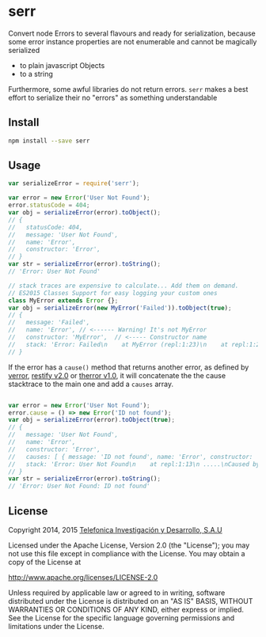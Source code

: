 # serr
Convert node Errors to several flavours and ready for serialization, because some error instance properties are not enumerable and cannot be magically serialized 
 * to plain javascript Objects
 * to a string
  
Furthermore, some awful libraries do not return errors. `serr` makes a best effort to serialize their no "errors" as something understandable
 
## Install
```sh
npm install --save serr
```

## Usage
```js
var serializeError = require('serr');

var error = new Error('User Not Found');
error.statusCode = 404;
var obj = serializeError(error).toObject();
// { 
//   statusCode: 404,
//   message: 'User Not Found',
//   name: 'Error',
//   constructor: 'Error',
// }
var str = serializeError(error).toString(); 
// 'Error: User Not Found'

// stack traces are expensive to calculate... Add them on demand.
// ES2015 Classes Support for easy logging your custom ones
class MyError extends Error {};
var obj = serializeError(new MyError('Failed')).toObject(true);
// { 
//   message: 'Failed',
//   name: 'Error', // <------ Warning! It's not MyError
//   constructor: 'MyError',  // <----- Constructor name
//   stack: 'Error: Failed\n    at MyError (repl:1:23)\n    at repl:1:26\n    at REPLServer.defaultEval (repl.js:248:27)\n...'
// }
```

If the error has a `cause()` method that returns another error, as defined by [verror](https://github.com/davepacheco/node-verror), [restify v2.0](https://github.com/mcavage/node-restify) or [therror v1.0](https://github.com/therror/therror), it will concatenate the the cause stacktrace to the main one and add a `causes` array.

```js

var error = new Error('User Not Found');
error.cause = () => new Error('ID not found');
var obj = serializeError(error).toObject(true);
// { 
//   message: 'User Not Found',
//   name: 'Error',
//   constructor: 'Error',
//   causes: [ { message: 'ID not found', name: 'Error', constructor: 'Error' } ]
//   stack: 'Error: User Not Found\n    at repl:1:13\n .....\nCaused by: Error: ID not found\n    at Error.error.cause (repl:1:21)\n....' 
// }
var str = serializeError(error).toString(); 
// 'Error: User Not Found: ID not found'
```

## License

Copyright 2014, 2015 [Telefonica Investigación y Desarrollo, S.A.U](http://www.tid.es)

Licensed under the Apache License, Version 2.0 (the "License"); you may not use this file except in compliance with the License. You may obtain a copy of the License at

http://www.apache.org/licenses/LICENSE-2.0

Unless required by applicable law or agreed to in writing, software distributed under the License is distributed on an "AS IS" BASIS, WITHOUT WARRANTIES OR CONDITIONS OF ANY KIND, either express or implied. See the License for the specific language governing permissions and limitations under the License.
